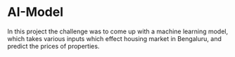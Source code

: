 # AI-Model
In this project the challenge was to come up with a machine learning model, which takes various inputs which effect housing market in Bengaluru, and predict the prices of properties.

